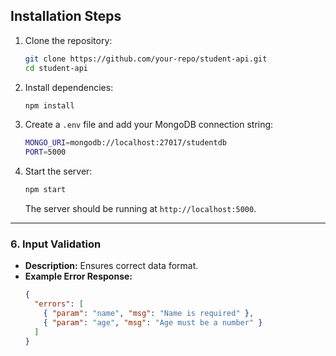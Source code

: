 ## Installation Steps

1. Clone the repository:
   ```sh
   git clone https://github.com/your-repo/student-api.git
   cd student-api
   ```

2. Install dependencies:
   ```sh
   npm install
   ```

3. Create a `.env` file and add your MongoDB connection string:
   ```sh
   MONGO_URI=mongodb://localhost:27017/studentdb
   PORT=5000
   ```

4. Start the server:
   ```sh
   npm start
   ```
   The server should be running at `http://localhost:5000`.

---
### 6. Input Validation
- **Description:** Ensures correct data format.
- **Example Error Response:**
  ```json
  {
    "errors": [
      { "param": "name", "msg": "Name is required" },
      { "param": "age", "msg": "Age must be a number" }
    ]
  }
  ```
